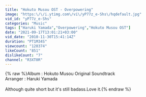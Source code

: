 ```yaml
---
title: "Hokuto Musou OST - Overpowering"
image: "https:\/\/i.ytimg.com\/vi\/yP77z_e-Shs\/hqdefault.jpg"
vid_id: "yP77z_e-Shs"
categories: "Music"
tags: ["Haruki Yamada","Overpowering","Hokuto Musou OST"]
date: "2021-09-17T13:01:21+03:00"
vid_date: "2010-11-30T15:41:14Z"
duration: "PT1M34S"
viewcount: "120374"
likeCount: "851"
dislikeCount: "7"
channel: "R3XT0R"
---
```

{% raw %}Album : Hokuto Musou Original Soundtrack<br />Arranger : Haruki Yamada<br /><br />Although quite short but it's still badass.Love it.{% endraw %}
